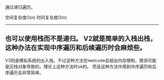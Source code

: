 通过递归遍历。

空间复杂度O(n) 
时间复杂度O(n) 

---
也可以使用栈而不是递归。
V2就是简单的入栈出栈，这种办法在实现中序遍历和后续遍历时会麻烦些。
---
V3则是模拟系统的出入栈，不过这种方法在leetcode会超出内存限制，猜测可能是压栈对象导致的。理论上这种方法时ok的。
而且这种方法作用到中序遍历和后序遍历会非常简单。